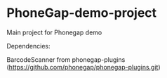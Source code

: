 PhoneGap-demo-project
=====================

Main project for Phonegap demo

Dependencies:

BarcodeScanner from phonegap-plugins
(https://github.com/phonegap/phonegap-plugins.git)